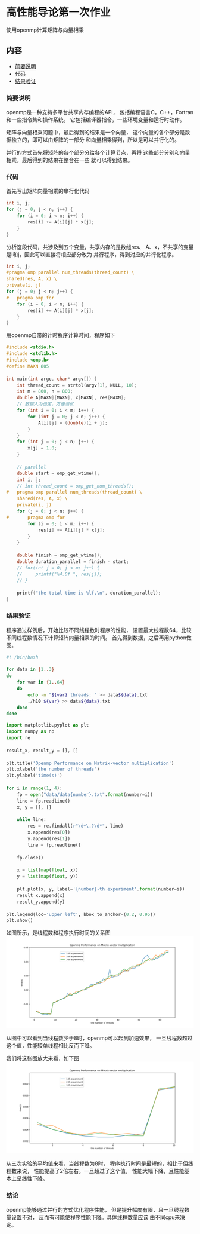 # 高性能导论第一次作业

使用openmp计算矩阵与向量相乘

## 内容

* [简要说明](#简要说明)
* [代码](#代码)
* [结果验证](#结果验证)

### 简要说明

openmp是一种支持多平台共享内存编程的API，
包括编程语言C，C++，Fortran和一些指令集和操作系统。
它包括编译器指令，一些环境变量和运行时动作。

矩阵与向量相乘问题中，最后得到的结果是一个向量，
这个向量的各个部分是数据独立的，即可以由矩阵的一部分
和向量相乘得到，所以是可以并行化的。

并行的方式首先将矩阵的各个部分分给各个计算节点，再将
这些部分分别和向量相乘，最后得到的结果在整合在一些
就可以得到结果。

### 代码

首先写出矩阵向量相乘的串行化代码

```c++
int i, j;
for (j = 0; j < n; j++) {
	for (i = 0; i < m; i++) {
		res[i] += A[i][j] * x[j];
	}
}
```

分析这段代码，共涉及到五个变量，共享内存的是数组res、
A、x，不共享的变量是i和j，因此可以直接将相应部分改为
并行程序，得到对应的并行化程序。

```c++
int i, j;
#pragma omp parallel num_threads(thread_count) \
shared(res, A, x) \
private(i, j)
for (j = 0; j < n; j++) {
#   pragma omp for
	for (i = 0; i < m; i++) {
		res[i] += A[i][j] * x[j];
	}
}
```

用openmp自带的计时程序计算时间，程序如下

```c++
#include <stdio.h>
#include <stdlib.h>
#include <omp.h>
#define MAXN 805 

int main(int argc, char* argv[]) {
    int thread_count = strtol(argv[1], NULL, 10);
    int m = 800, n = 800;
    double A[MAXN][MAXN], x[MAXN], res[MAXN];
	// 数据人为设定，方便测试
    for (int i = 0; i < m; i++) {
        for (int j = 0; j < n; j++) {
            A[i][j] = (double)(i + j);
        }
    }
    for (int j = 0; j < n; j++) {
        x[j] = 1.0;
    }

    // parallel
    double start = omp_get_wtime();
    int i, j;
    // int thread_count = omp_get_num_threads();
#   pragma omp parallel num_threads(thread_count) \
    shared(res, A, x) \
    private(i, j)
    for (j = 0; j < n; j++) {
#       pragma omp for
        for (i = 0; i < m; i++) {
            res[i] += A[i][j] * x[j];
        }
    }

    double finish = omp_get_wtime();
    double duration_parallel = finish - start;
    // for(int j = 0; j < m; j++) {
    //     printf("%4.0f ", res[j]);
    // }

    printf("the total time is %lf.\n", duration_parallel);
}

```

### 结果验证

程序通过样例后，开始比较不同线程数时程序的性能，
设置最大线程数64，比较不同线程数情况下计算矩阵向量相乘的时间。
首先得到数据，之后再用python做图。

```sh
#! /bin/bash

for data in {1..3}
do 
    for var in {1..64}
    do
        echo -n "${var} threads: " >> data${data}.txt
        ./h10 ${var} >> data${data}.txt
    done
done
```

```python
import matplotlib.pyplot as plt
import numpy as np
import re

result_x, result_y = [], []

plt.title('Openmp Performance on Matrix-vector multiplication')
plt.xlabel('the number of threads')
plt.ylabel('time(s)')

for i in range(1, 4):
    fp = open("data/data{number}.txt".format(number=i))
    line = fp.readline()
    x, y = [], []

    while line:
        res = re.findall(r"\d+\.?\d*", line)
        x.append(res[0])
        y.append(res[1])
        line = fp.readline()

    fp.close()

    x = list(map(float, x))
    y = list(map(float, y))

    plt.plot(x, y, label='{number}-th experiment'.format(number=i))
    result_x.append(x)
    result_y.append(y)

plt.legend(loc='upper left', bbox_to_anchor=(0.2, 0.95))
plt.show()
```

如图所示，是线程数和程序执行时间的关系图
![title](img/performance1.png)

从图中可以看到当线程数少于8时，openmp可以起到加速效果，
一旦线程数超过这个值，性能较单线程相比反而下降。

我们将这张图放大来看，如下图
![title](img/performance2.png)

从三次实验的平均值来看，当线程数为8时，
程序执行时间是最短的，相比于但线程数来说，
性能提高了2倍左右。一旦超过了这个值，
性能大幅下降，且性能基本上呈线性下降。

### 结论

openmp能够通过并行的方式优化程序性能，
但是提升幅度有限，且一旦线程数量设置不对，
反而有可能使程序性能下降。具体线程数量应该
由不同cpu来决定。






